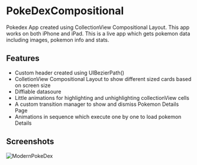 # PokeDexCompositional

Pokedex App created using CollectionView Compositional Layout. This app works on both iPhone and iPad. This is a live app which gets pokemon data including images, pokemon info and stats.

## Features

- Custom header created using UIBezierPath()
- ColletionView Compositional Layout to show different sized cards based on screen size
- Diffiable datasoure
- Little animations for highlighting and unhighlighting collectionView cells
- A custom transition manager to show and dismiss Pokemon Details Page
- Animations in sequence which execute one by one to load pokemon Details

## Screenshots

![ModernPokeDex](https://user-images.githubusercontent.com/25391160/214631961-d21af07a-04d2-44ae-981f-b81b6dd763d5.jpg)
